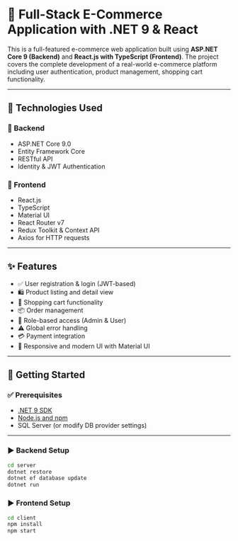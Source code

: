 # 🛒 Full-Stack E-Commerce Application with .NET 9 & React

This is a full-featured e-commerce web application built using **ASP.NET Core 9 (Backend)** and **React.js with TypeScript (Frontend)**. The project covers the complete development of a real-world e-commerce platform including user authentication, product management, shopping cart functionality.

---

## 🚀 Technologies Used

### 🔧 Backend
- ASP.NET Core 9.0
- Entity Framework Core
- RESTful API
- Identity & JWT Authentication

### 🎨 Frontend
- React.js
- TypeScript
- Material UI
- React Router v7
- Redux Toolkit & Context API
- Axios for HTTP requests

---

## ✨ Features

- ✅ User registration & login (JWT-based)
- 🛍️ Product listing and detail view
- 🧺 Shopping cart functionality
- 📦 Order management
- 🔐 Role-based access (Admin & User)
- ⚠️ Global error handling
- 💳 Payment integration
- 📱 Responsive and modern UI with Material UI
---

## 🔧 Getting Started

### ✅ Prerequisites
- [.NET 9 SDK](https://dotnet.microsoft.com/en-us/download)
- [Node.js and npm](https://nodejs.org/)
- SQL Server (or modify DB provider settings)

---

### ▶️ Backend Setup

```bash
cd server
dotnet restore
dotnet ef database update
dotnet run
```

### ▶️ Frontend Setup

```bash
cd client
npm install
npm start


